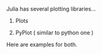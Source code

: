 Julia has several plotting libraries...

1. Plots

2. PyPlot ( similar to python one )


Here are examples for both.
